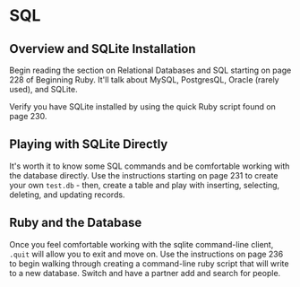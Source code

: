 # SQL

## Overview and SQLite Installation
Begin reading the section on Relational Databases and SQL starting on page 228 of Beginning Ruby. It'll talk about MySQL, PostgresQL, Oracle (rarely used), and SQLite. 

Verify you have SQLite installed by using the quick Ruby script found on page 230. 

## Playing with SQLite Directly
It's worth it to know some SQL commands and be comfortable working with the database directly. Use the instructions starting on page 231 to create your own `test.db` - then, create a table and play with inserting, selecting, deleting, and updating records. 

## Ruby and the Database
Once you feel comfortable working with the sqlite command-line client, `.quit` will allow you to exit and move on. Use the instructions on page 236 to begin walking through creating a command-line ruby script that will write to a new database. Switch and have a partner add and search for people. 
